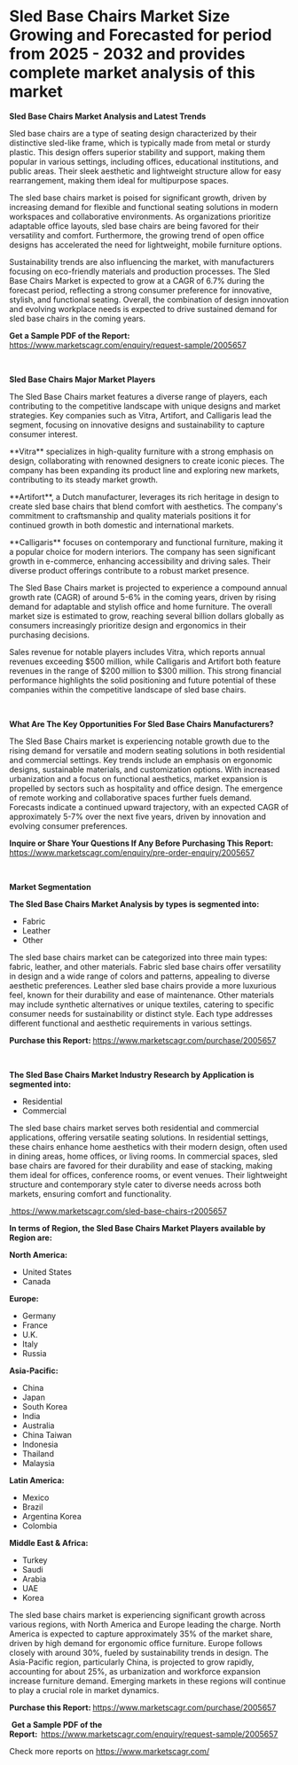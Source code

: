 <p><h1>Sled Base Chairs Market Size Growing and Forecasted for period from 2025 - 2032 and provides complete market analysis of this market</h1></p><p><strong>Sled Base Chairs Market Analysis and Latest Trends</strong></p>
<p><p>Sled base chairs are a type of seating design characterized by their distinctive sled-like frame, which is typically made from metal or sturdy plastic. This design offers superior stability and support, making them popular in various settings, including offices, educational institutions, and public areas. Their sleek aesthetic and lightweight structure allow for easy rearrangement, making them ideal for multipurpose spaces.</p><p>The sled base chairs market is poised for significant growth, driven by increasing demand for flexible and functional seating solutions in modern workspaces and collaborative environments. As organizations prioritize adaptable office layouts, sled base chairs are being favored for their versatility and comfort. Furthermore, the growing trend of open office designs has accelerated the need for lightweight, mobile furniture options.</p><p>Sustainability trends are also influencing the market, with manufacturers focusing on eco-friendly materials and production processes. The Sled Base Chairs Market is expected to grow at a CAGR of 6.7% during the forecast period, reflecting a strong consumer preference for innovative, stylish, and functional seating. Overall, the combination of design innovation and evolving workplace needs is expected to drive sustained demand for sled base chairs in the coming years.</p></p>
<p><strong>Get a Sample PDF of the Report:&nbsp;</strong> <a href="https://www.marketscagr.com/enquiry/request-sample/2005657?utm_campaign=2215&utm_medium=2&utm_source=Github&utm_content=ia&utm_term=09022025&utm_id=sled-base-chairs">https://www.marketscagr.com/enquiry/request-sample/2005657</a></p>
<p>&nbsp;</p>
<p><strong>Sled Base Chairs Major Market Players</strong></p>
<p><p>The Sled Base Chairs market features a diverse range of players, each contributing to the competitive landscape with unique designs and market strategies. Key companies such as Vitra, Artifort, and Calligaris lead the segment, focusing on innovative designs and sustainability to capture consumer interest.</p><p>**Vitra** specializes in high-quality furniture with a strong emphasis on design, collaborating with renowned designers to create iconic pieces. The company has been expanding its product line and exploring new markets, contributing to its steady market growth.</p><p>**Artifort**, a Dutch manufacturer, leverages its rich heritage in design to create sled base chairs that blend comfort with aesthetics. The company's commitment to craftsmanship and quality materials positions it for continued growth in both domestic and international markets.</p><p>**Calligaris** focuses on contemporary and functional furniture, making it a popular choice for modern interiors. The company has seen significant growth in e-commerce, enhancing accessibility and driving sales. Their diverse product offerings contribute to a robust market presence.</p><p>The Sled Base Chairs market is projected to experience a compound annual growth rate (CAGR) of around 5-6% in the coming years, driven by rising demand for adaptable and stylish office and home furniture. The overall market size is estimated to grow, reaching several billion dollars globally as consumers increasingly prioritize design and ergonomics in their purchasing decisions.</p><p>Sales revenue for notable players includes Vitra, which reports annual revenues exceeding $500 million, while Calligaris and Artifort both feature revenues in the range of $200 million to $300 million. This strong financial performance highlights the solid positioning and future potential of these companies within the competitive landscape of sled base chairs.</p></p>
<p>&nbsp;</p>
<p><strong>What Are The Key Opportunities For Sled Base Chairs Manufacturers?</strong></p>
<p><p>The Sled Base Chairs market is experiencing notable growth due to the rising demand for versatile and modern seating solutions in both residential and commercial settings. Key trends include an emphasis on ergonomic designs, sustainable materials, and customization options. With increased urbanization and a focus on functional aesthetics, market expansion is propelled by sectors such as hospitality and office design. The emergence of remote working and collaborative spaces further fuels demand. Forecasts indicate a continued upward trajectory, with an expected CAGR of approximately 5-7% over the next five years, driven by innovation and evolving consumer preferences.</p></p>
<p><strong>Inquire or Share Your Questions If Any Before Purchasing This Report:</strong> <a href="https://www.marketscagr.com/enquiry/pre-order-enquiry/2005657?utm_campaign=2215&utm_medium=2&utm_source=Github&utm_content=ia&utm_term=09022025&utm_id=sled-base-chairs">https://www.marketscagr.com/enquiry/pre-order-enquiry/2005657</a></p>
<p>&nbsp;</p>
<p><strong>Market Segmentation</strong></p>
<p><strong>The Sled Base Chairs Market Analysis by types is segmented into:</strong></p>
<p><ul><li>Fabric</li><li>Leather</li><li>Other</li></ul></p>
<p><p>The sled base chairs market can be categorized into three main types: fabric, leather, and other materials. Fabric sled base chairs offer versatility in design and a wide range of colors and patterns, appealing to diverse aesthetic preferences. Leather sled base chairs provide a more luxurious feel, known for their durability and ease of maintenance. Other materials may include synthetic alternatives or unique textiles, catering to specific consumer needs for sustainability or distinct style. Each type addresses different functional and aesthetic requirements in various settings.</p></p>
<p><strong>Purchase this Report:&nbsp;</strong><a href="https://www.marketscagr.com/purchase/2005657?utm_campaign=2215&utm_medium=2&utm_source=Github&utm_content=ia&utm_term=09022025&utm_id=sled-base-chairs">https://www.marketscagr.com/purchase/2005657</a></p>
<p>&nbsp;</p>
<p><strong>The Sled Base Chairs Market Industry Research by Application is segmented into:</strong></p>
<p><ul><li>Residential</li><li>Commercial</li></ul></p>
<p><p>The sled base chairs market serves both residential and commercial applications, offering versatile seating solutions. In residential settings, these chairs enhance home aesthetics with their modern design, often used in dining areas, home offices, or living rooms. In commercial spaces, sled base chairs are favored for their durability and ease of stacking, making them ideal for offices, conference rooms, or event venues. Their lightweight structure and contemporary style cater to diverse needs across both markets, ensuring comfort and functionality.</p></p>
<p><a href="https://www.marketscagr.com/sled-base-chairs-r2005657?utm_campaign=2215&utm_medium=2&utm_source=Github&utm_content=ia&utm_term=09022025&utm_id=sled-base-chairs">&nbsp;https://www.marketscagr.com/sled-base-chairs-r2005657</a></p>
<p><strong>In terms of Region, the Sled Base Chairs Market Players available by Region are:</strong></p>
<p>
    <p> <strong> North America: </strong>
        <ul>
            <li>United States</li>
            <li>Canada</li>
        </ul>
        </p> 
    <p> <strong> Europe: </strong>
        <ul>
            <li>Germany</li>
            <li>France</li>
            <li>U.K.</li>
            <li>Italy</li>
            <li>Russia</li>
        </ul>
        </p> 
    <p> <strong> Asia-Pacific: </strong>
        <ul>
            <li>China</li>
            <li>Japan</li>
            <li>South Korea</li>
            <li>India</li>
            <li>Australia</li>
            <li>China Taiwan</li>
            <li>Indonesia</li>
            <li>Thailand</li>
            <li>Malaysia</li>
        </ul>
        </p> 
    <p> <strong> Latin America: </strong>
        <ul>
            <li>Mexico</li>
            <li>Brazil</li>
            <li>Argentina Korea</li>
            <li>Colombia</li>
        </ul>
        </p> 
    <p> <strong> Middle East & Africa: </strong>
        <ul>
            <li>Turkey</li>
            <li>Saudi</li>
            <li>Arabia</li>
            <li>UAE</li>
            <li>Korea</li>
        </ul>
    </p>
    </p>
<p><p>The sled base chairs market is experiencing significant growth across various regions, with North America and Europe leading the charge. North America is expected to capture approximately 35% of the market share, driven by high demand for ergonomic office furniture. Europe follows closely with around 30%, fueled by sustainability trends in design. The Asia-Pacific region, particularly China, is projected to grow rapidly, accounting for about 25%, as urbanization and workforce expansion increase furniture demand. Emerging markets in these regions will continue to play a crucial role in market dynamics.</p></p>
<p><strong>Purchase this Report: </strong><a href="https://www.marketscagr.com/purchase/2005657?utm_campaign=2215&utm_medium=2&utm_source=Github&utm_content=ia&utm_term=09022025&utm_id=sled-base-chairs">https://www.marketscagr.com/purchase/2005657</a></p>
<p>&nbsp;<strong>Get a Sample PDF of the Report:&nbsp;&nbsp;</strong><a href="https://www.marketscagr.com/enquiry/request-sample/2005657?utm_campaign=2215&utm_medium=2&utm_source=Github&utm_content=ia&utm_term=09022025&utm_id=sled-base-chairs">https://www.marketscagr.com/enquiry/request-sample/2005657</a></p>
<p><strong></strong></p>
<p>Check more reports on <a href="https://www.marketscagr.com/?utm_campaign=2215&utm_medium=2&utm_source=Github&utm_content=ia&utm_term=09022025&utm_id=sled-base-chairs">https://www.marketscagr.com/</a></p>